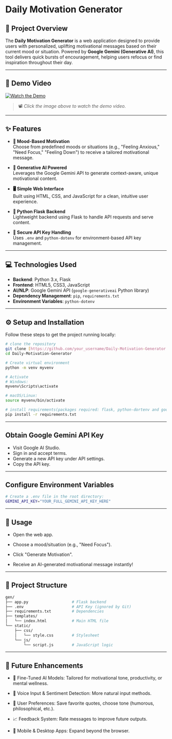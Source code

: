 # Daily Motivation Generator

## 🌟 Project Overview

The **Daily Motivation Generator** is a web application designed to provide users with personalized, uplifting motivational messages based on their current mood or situation. Powered by **Google Gemini (Generative AI)**, this tool delivers quick bursts of encouragement, helping users refocus or find inspiration throughout their day.

---

## 🎥 Demo Video

[![Watch the Demo](https://tse2.mm.bing.net/th?id=OIP.FWeWQ5mjNacXwSiKPWK83QHaEK&pid=Api&P=0&h=180)](https://drive.google.com/file/d/1gofdeX0aEJK3phENO1g148VJNQaAwscN/view?usp=sharing)

> 📽️ *Click the image above to watch the demo video.*

---

## ✨ Features

- **🧠 Mood-Based Motivation**  
  Choose from predefined moods or situations (e.g., "Feeling Anxious," "Need Focus," "Feeling Down") to receive a tailored motivational message.

- **🤖 Generative AI Powered**  
  Leverages the Google Gemini API to generate context-aware, unique motivational content.

- **🖥️ Simple Web Interface**  
  Built using HTML, CSS, and JavaScript for a clean, intuitive user experience.

- **🐍 Python Flask Backend**  
  Lightweight backend using Flask to handle API requests and serve content.

- **🔐 Secure API Key Handling**  
  Uses `.env` and `python-dotenv` for environment-based API key management.

---

## 💻 Technologies Used

- **Backend**: Python 3.x, Flask  
- **Frontend**: HTML5, CSS3, JavaScript  
- **AI/NLP**: Google Gemini API (`google-generativeai` Python library)  
- **Dependency Management**: `pip`, `requirements.txt`  
- **Environment Variables**: `python-dotenv`

---

## ⚙️ Setup and Installation

Follow these steps to get the project running locally:

```bash
# clone the repository
git clone [https://github.com/your_username/Daily-Motivation-Generator.git](https://github.com/RupeshSoni665/Motivation_Generator)
cd Daily-Motivation-Generator

# Create virtual environment
python -m venv myvenv

# Activate
# Windows:
myvenv\Scripts\activate

# macOS/Linux:
source myvenv/bin/activate

# install requirements(packages required: flask, python-dortenv and google-generativeai)
pip install -r requirements.txt
```

---

## Obtain Google Gemini API Key

- Visit Google AI Studio.
- Sign in and accept terms.
- Generate a new API key under API settings.
- Copy the API key.

--- 

## Configure Environment Variables

```bash
# Create a .env file in the root directory:
GEMINI_API_KEY="YOUR_FULL_GEMINI_API_KEY_HERE"
```
 
---

## 🚀 Usage

- Open the web app.

- Choose a mood/situation (e.g., "Need Focus").

- Click "Generate Motivation".

- Receive an AI-generated motivational message instantly!

---

## 📁 Project Structure

```bash
gen/
├── app.py                   # Flask backend
├── .env                     # API Key (ignored by Git)
├── requirements.txt         # Dependencies
├── templates/
│   └── index.html           # Main HTML file
└── static/
    ├── css/
    │   └── style.css        # Stylesheet
    └── js/
        └── script.js        # JavaScript logic
```

---


## 🌱 Future Enhancements

- 🔧 Fine-Tuned AI Models: Tailored for motivational tone, productivity, or mental wellness.

- 🎤 Voice Input & Sentiment Detection: More natural input methods.

- 🌈 User Preferences: Save favorite quotes, choose tone (humorous, philosophical, etc.).

- 📈 Feedback System: Rate messages to improve future outputs.

- 📱 Mobile & Desktop Apps: Expand beyond the browser.
